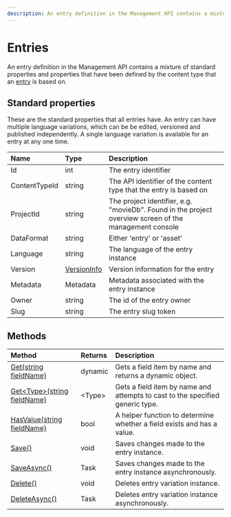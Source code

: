 ```yaml
---
description: An entry definition in the Management API contains a mixture of standard properties and properties that have been defined by the content type that an entry is based on. 
---
```

# Entries

An entry definition in the Management API contains a mixture of standard properties and properties that have been defined by the content type that an [entry](https://zenhub.zengenti.com/Contensis/12.0/kb/content-types-and-entries/entries/Entries-overview.aspx) is based on.

## Standard properties

These are the standard properties that all entries have. An entry can have multiple language variations, which can be be edited, versioned and published independently. A single language variation is available for an entry at any one time.

| Name | Type | Description |
| :------- | :--- | :---------- |
| Id | int | The entry identifier |
| ContentTypeId | string  | The API identifier of the content type that the entry is based on |
| ProjectId | string | The project identifier, e.g. "movieDb". Found in the project overview screen of the management console |
| DataFormat | string | Either 'entry' or 'asset' |
| Language | string | The language of the entry instance |
| Version | [VersionInfo](/model/versioninfo.md) | Version information for the entry |
| Metadata | Metadata | Metadata associated with the entry instance |
| Owner | string | The id of the entry owner |
| Slug | string | The entry slug token |

## Methods

| Method | Returns | Description |
| :----- | :------ | :-----------|
| [Get(string fieldName)](./entry-methods.html#get) | dynamic | Gets a field item by name and returns a dynamic object. |
| [Get&lt;Type&gt;(string fieldName)](./entry-methods.html#get-t) | &lt;Type&gt; | Gets a field item by name and attempts to cast to the specified generic type. |
| [HasValue(string fieldName)](./entry-methods.html#hasvalue) | bool | A helper function to determine whether a field exists and has a value. |
| [Save()](./entry-methods.html#save) | void | Saves changes made to the entry instance. |
| [SaveAsync()](./entry-methods.html#save) | Task | Saves changes made to the entry instance asynchronously. |
| [Delete()](./entry-methods.html#delete) | void | Deletes entry variation instance. |
| [DeleteAsync()](./entry-methods.html#deleteasync) | Task | Deletes entry variation instance asynchronously. |
